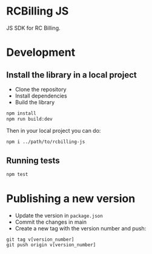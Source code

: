 # RCBilling JS

JS SDK for RC Billing.

# Development

## Install the library in a local project

- Clone the repository
- Install dependencies
- Build the library

```bash
npm install
npm run build:dev
```

Then in your local project you can do:

```bash
npm i ../path/to/rcbilling-js
```

## Running tests

```bash
npm test
```

# Publishing a new version

- Update the version in `package.json`
- Commit the changes in main
- Create a new tag with the version number and push:

```
git tag v[version_number]
git push origin v[version_number]
```
